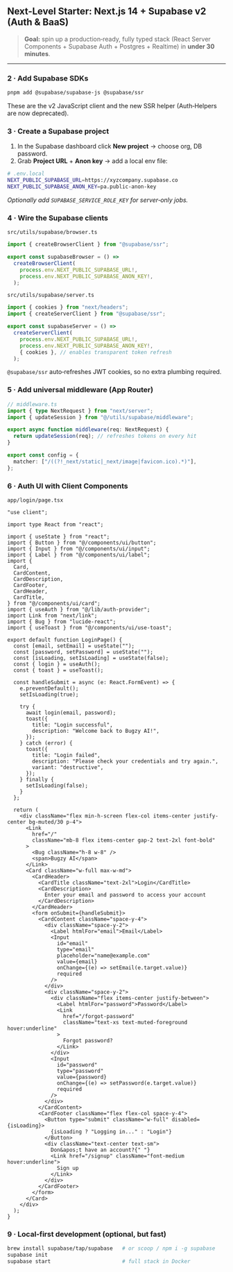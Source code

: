 ## Next-Level Starter: Next.js 14 + Supabase v2 (Auth & BaaS)

> **Goal:** spin up a production‑ready, fully typed stack (React Server
> Components + Supabase Auth + Postgres + Realtime) in **under 30 minutes**.

---

### 2 · Add Supabase SDKs

```bash
pnpm add @supabase/supabase-js @supabase/ssr
```

These are the v2 JavaScript client and the new SSR helper (Auth‑Helpers are now
deprecated).

### 3 · Create a Supabase project

1. In the Supabase dashboard click **New project** → choose org, DB password.
2. Grab **Project URL** + **Anon key** → add a local env file:

```bash
# .env.local
NEXT_PUBLIC_SUPABASE_URL=https://xyzcompany.supabase.co
NEXT_PUBLIC_SUPABASE_ANON_KEY=pa.public-anon-key
```

_Optionally add `SUPABASE_SERVICE_ROLE_KEY` for server‑only jobs._

### 4 · Wire the Supabase clients

`src/utils/supabase/browser.ts`

```ts
import { createBrowserClient } from "@supabase/ssr";

export const supabaseBrowser = () =>
  createBrowserClient(
    process.env.NEXT_PUBLIC_SUPABASE_URL!,
    process.env.NEXT_PUBLIC_SUPABASE_ANON_KEY!,
  );
```

`src/utils/supabase/server.ts`

```ts
import { cookies } from "next/headers";
import { createServerClient } from "@supabase/ssr";

export const supabaseServer = () =>
  createServerClient(
    process.env.NEXT_PUBLIC_SUPABASE_URL!,
    process.env.NEXT_PUBLIC_SUPABASE_ANON_KEY!,
    { cookies }, // enables transparent token refresh
  );
```

`@supabase/ssr` auto‑refreshes JWT cookies, so no extra plumbing required.

### 5 · Add universal middleware (App Router)

```ts
// middleware.ts
import { type NextRequest } from "next/server";
import { updateSession } from "@/utils/supabase/middleware";

export async function middleware(req: NextRequest) {
  return updateSession(req); // refreshes tokens on every hit
}

export const config = {
  matcher: ["/((?!_next/static|_next/image|favicon.ico).*)"],
};
```

### 6 · Auth UI with **Client Components**

`app/login/page.tsx`

```tsx
"use client";

import type React from "react";

import { useState } from "react";
import { Button } from "@/components/ui/button";
import { Input } from "@/components/ui/input";
import { Label } from "@/components/ui/label";
import {
  Card,
  CardContent,
  CardDescription,
  CardFooter,
  CardHeader,
  CardTitle,
} from "@/components/ui/card";
import { useAuth } from "@/lib/auth-provider";
import Link from "next/link";
import { Bug } from "lucide-react";
import { useToast } from "@/components/ui/use-toast";

export default function LoginPage() {
  const [email, setEmail] = useState("");
  const [password, setPassword] = useState("");
  const [isLoading, setIsLoading] = useState(false);
  const { login } = useAuth();
  const { toast } = useToast();

  const handleSubmit = async (e: React.FormEvent) => {
    e.preventDefault();
    setIsLoading(true);

    try {
      await login(email, password);
      toast({
        title: "Login successful",
        description: "Welcome back to Bugzy AI!",
      });
    } catch (error) {
      toast({
        title: "Login failed",
        description: "Please check your credentials and try again.",
        variant: "destructive",
      });
    } finally {
      setIsLoading(false);
    }
  };

  return (
    <div className="flex min-h-screen flex-col items-center justify-center bg-muted/30 p-4">
      <Link
        href="/"
        className="mb-8 flex items-center gap-2 text-2xl font-bold"
      >
        <Bug className="h-8 w-8" />
        <span>Bugzy AI</span>
      </Link>
      <Card className="w-full max-w-md">
        <CardHeader>
          <CardTitle className="text-2xl">Login</CardTitle>
          <CardDescription>
            Enter your email and password to access your account
          </CardDescription>
        </CardHeader>
        <form onSubmit={handleSubmit}>
          <CardContent className="space-y-4">
            <div className="space-y-2">
              <Label htmlFor="email">Email</Label>
              <Input
                id="email"
                type="email"
                placeholder="name@example.com"
                value={email}
                onChange={(e) => setEmail(e.target.value)}
                required
              />
            </div>
            <div className="space-y-2">
              <div className="flex items-center justify-between">
                <Label htmlFor="password">Password</Label>
                <Link
                  href="/forgot-password"
                  className="text-xs text-muted-foreground hover:underline"
                >
                  Forgot password?
                </Link>
              </div>
              <Input
                id="password"
                type="password"
                value={password}
                onChange={(e) => setPassword(e.target.value)}
                required
              />
            </div>
          </CardContent>
          <CardFooter className="flex flex-col space-y-4">
            <Button type="submit" className="w-full" disabled={isLoading}>
              {isLoading ? "Logging in..." : "Login"}
            </Button>
            <div className="text-center text-sm">
              Don&apos;t have an account?{" "}
              <Link href="/signup" className="font-medium hover:underline">
                Sign up
              </Link>
            </div>
          </CardFooter>
        </form>
      </Card>
    </div>
  );
}
```

### 9 · Local‑first development (optional, but fast)

```bash
brew install supabase/tap/supabase   # or scoop / npm i -g supabase
supabase init
supabase start                       # full stack in Docker
```
